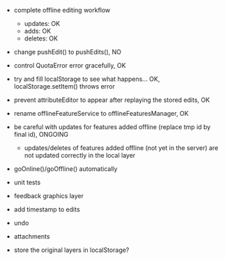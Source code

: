 - complete offline editing workflow
	- updates: OK
	- adds: OK
	- deletes: OK
- change pushEdit() to pushEdits(), NO
- control QuotaError error gracefully, OK
- try and fill localStorage to see what happens... OK, localStorage.setItem() throws error
- prevent attributeEditor to appear after replaying the stored edits, OK
- rename offlineFeatureService to offlineFeaturesManager, OK
- be careful with updates for features added offline (replace tmp id by final id), ONGOING
	- updates/deletes of features added offline (not yet in the server) are not updated correctly in the local layer

- goOnline()/goOffline() automatically
- unit tests
- feedback graphics layer
- add timestamp to edits
- undo
- attachments

- store the original layers in localStorage?
